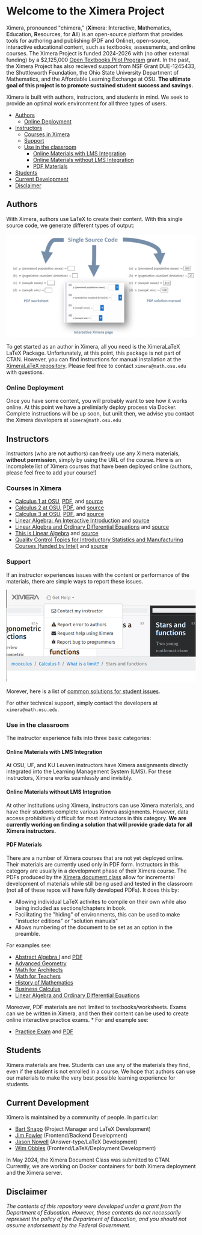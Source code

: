 # Welcome to the Ximera Project <!-- omit in toc -->

Ximera, pronounced "chimera," (**X**imera: **I**nteractive,
**M**athematics, **E**ducation, **R**esources, for **A**ll) is an
open-source platform that provides tools for authoring and publishing
(PDF and Online), open-source, interactive educational content, such
as textbooks, assessments, and online courses. The Ximera Project is
funded 2024-2026 with (no other external funding) by a $2,125,000
[Open Textbooks Pilot
Program](https://www2.ed.gov/programs/otp/index.html) grant. In the
past, the Ximera Project has also recieved support from NSF Grant
DUE-1245433, the Shuttleworth Foundation, the Ohio State University
Department of Mathematics, and the Affordable Learning Exchange at
OSU. **The ultimate goal of this project is to promote sustained
student success and savings.**



Ximera is built with authors, instructors, and students in mind. We
seek to provide an optimal work environment for all three types of
users.


- [Authors](#authors)
  - [Online Deployment](#online-deployment)
- [Instructors](#instructors)
  - [Courses in Ximera](#courses-in-ximera)
  - [Support](#support)
  - [Use in the classroom](#use-in-the-classroom)
    - [Online Materials with LMS Integration](#online-materials-with-lms-integration)
    - [Online Materials without LMS Integration](#online-materials-without-lms-integration)
    - [PDF Materials](#pdf-materials)
- [Students](#students)
- [Current Development](#current-development)
- [Disclaimer](#disclaimer)



## Authors

With Ximera, authors use LaTeX to create their content. With this
single source code, we generate different types of output:

![Ximera generates a PDF worksheet, an online interactive worksheet, and a PDF solution manual.](https://github.com/XimeraProject/.github/blob/main/profile/SimultaneousOutput.jpg "Single source code generates three different outputs.")

To get started as an author in Ximera, all you need is the XimeraLaTeX
LaTeX Package. Unfortunately, at this point, this package is not part
of CTAN. However, you can find instructions for manual installation at the [XimeraLaTeX repository](https://github.com/XimeraProject/ximeraLatex#readme).
Please feel free to contact `ximera@math.osu.edu` with questions.

### Online Deployment

Once you have some content, you will probably want to see how it works online. At this point we have a prelimiarly deploy process via Docker. Complete instructions will be up soon, but unilt then, we advise you contact the Ximera developers at `ximera@math.osu.edu` 

## Instructors

Instructors (who are not authors) can freely use any Ximera materials,
**without permission**, simply by using the URL of the
course. Here is an incomplete list of Ximera courses that have been
deployed online (authors, please feel free to add your course!)

### Courses in Ximera

- [Calculus 1 at OSU](https://ximera.osu.edu/mooculus/calculus1), [PDF](https://github.com/mooculus/calculus/releases/tag/v1.0.0), and [source](https://github.com/mooculus/calculus)
- [Calculus 2 at OSU](https://ximera.osu.edu/mooculus/calculus2), [PDF](https://github.com/mooculus/calculus/releases/tag/v1.0.0), and [source](https://github.com/mooculus/calculus)
- [Calculus 3 at OSU](https://ximera.osu.edu/mooculus/calculus3), [PDF](https://github.com/mooculus/calculus/releases/tag/v1.0.0), and [source](https://github.com/mooculus/calculus)
- [Linear Algebra: An Interactive Introduction](https://ximera.osu.edu/oerlinalg/LinearAlgebra) and [source](https://github.com/annadavismath/LinearAlgebraV2)
- [Linear Algebra and Ordinary Differential Equations](https://ximera.osu.edu/laode) and [source](https://github.com/mooculus/laode)
- [This is Linear Algebra](https://ximera.osu.edu/linearAlgebra) and [source](https://github.com/mooculus/linearAlgebra)
- [Quality Control Topics for Introductory Statistics and Manufacturing Courses (funded by Intel)](https://ximera.osu.edu/qcstats/QC_stats) and [source](https://github.com/annadavismath/QC_stats)

### Support

If an instructor experiences issues with the content or performance of the materials, there are simple ways to report these issues.

![Buttons that link to GitHub issues.](https://github.com/XimeraProject/.github/blob/main/profile/getHelp.png "Buttons for help.")

Morever, here is a list of [common solutions for student issues](https://github.com/XimeraProject/.github/blob/main/profile/commonSolutions.md).

For other technical support, simply contact the developers at
`ximera@math.osu.edu`.

### Use in the classroom

The instructor experience falls into three basic categories:

#### Online Materials with LMS Integration

At OSU, UF, and KU Leuven instructors have Ximera assignments directly integrated into the Learning Management
System (LMS). For these instructors, Ximera works seamlessly and invisibly.

#### Online Materials without LMS Integration

At other institutions using Ximera, instructors can use Ximera
materials, and have their students complete various Ximera
assignments. However, data access prohibitively difficult for most
instructors in this category. **We are currently working on finding a
solution that will provide grade data for all Ximera instructors.**

#### PDF Materials

There are a number of Ximera courses that are not yet deployed online. Their materials are currently used only in PDF form.
Instructors in this category are usually in a development phase of their Ximera
course. The PDFs produced by the [Ximera document class](https://ctan.org/pkg/ximera) allow for incremental development of
materials while still being used and tested in the classroom (not all of these repos will have fully developed PDFs). It does this by:

- Allowing individual LaTeX activites to compile on their own while also being included as sections/chapters in book.
- Facilitating the "hiding" of environments, this can be used to make "instuctor editions" or "solution manuals"
- Allows numbering of the document to be set as an option in the preamble.


For examples see:


* [Abstract Algebra I](https://github.com/bartsnapp/abstractAlgebraI) and [PDF](https://github.com/bartsnapp/abstractAlgebraI/releases/tag/v1.0.0)
* [Advanced Geometry](https://github.com/mooculus/advancedGeometry)
* [Math for Architects](https://github.com/mooculus/mathForArchitects)
* [Math for Teachers](https://github.com/mooculus/mathForTeachers)
* [History of Mathematics](https://github.com/mooculus/historyOfMathematics)
* [Business Calculus](https://github.com/mooculus/business)
* [Linear Algebra and Ordinary Differential Equations](https://github.com/mooculus/laode)

Moreover, PDF materials are not limited to textbooks/worksheets. Exams can we be written in Ximera, and then their content can be used to create online interactive practice exams. *
For and example see:

* [Practice Exam](https://ximera.osu.edu/testing/exam/practiceExam) and [PDF](https://github.com/XimeraProject/examples/releases/tag/v1.0.0)


## Students

Ximera materials are free. Students can use any of the materials they
find, even if the student is not enrolled in a course. We hope that
authors can use our materials to make the very best possible learning
experience for students.

## Current Development

Ximera is maintained by a community of people. In particular:

- [Bart Snapp](https://people.math.osu.edu/snapp.14/) (Project Manager and LaTeX Development)
- [Jim Fowler](https://kisonecat.com/) (Frontend/Backend Development)
- [Jason Nowell](https://www.jasonnowell.com/home) (Answer-type/LaTeX Development)
- [Wim Obbles](https://www.kuleuven.be/wieiswie/en/person/00045050) (Frontend/LaTeX/Deployment Development)

In May 2024, the Ximera Document Class was submitted to CTAN.
Currently, we are working on Docker containers for both Ximera deployment and the Ximera server.

## Disclaimer

_The contents of this repository were developed under a grant from the
Department of Education. However, those contents do not necessarily
represent the policy of the Department of Education, and you should
not assume endorsement by the Federal Government._
